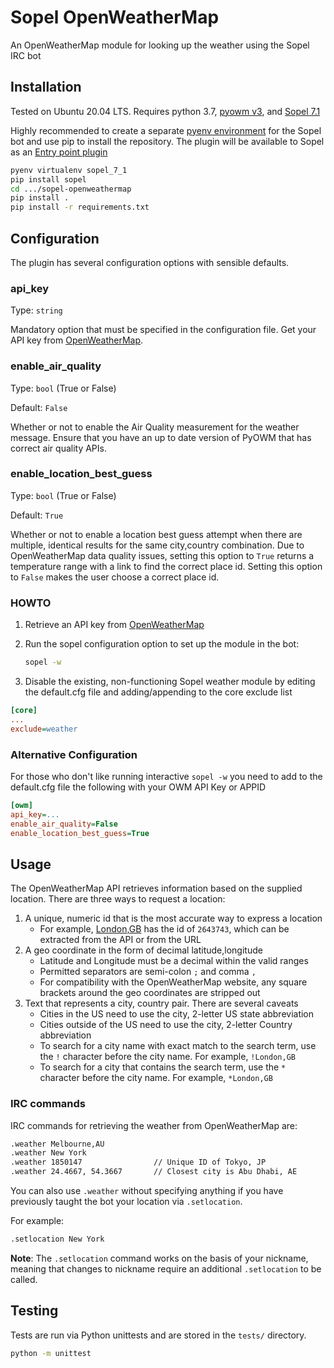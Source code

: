 # Sopel OpenWeatherMap

An OpenWeatherMap module for looking up the weather using the Sopel IRC bot

## Installation

Tested on Ubuntu 20.04 LTS. Requires python 3.7, [pyowm v3](https://github.com/csparpa/pyowm), and
[Sopel 7.1](https://github.com/sopel-irc/sopel)

Highly recommended to create a separate [pyenv environment](https://realpython.com/intro-to-pyenv/)
for the Sopel bot and use pip to install the repository. The plugin will be available to Sopel
as an [Entry point plugin](https://sopel.chat/docs/plugin.html#term-Entry-point-plugin)

```bash
pyenv virtualenv sopel_7_1
pip install sopel
cd .../sopel-openweathermap
pip install .
pip install -r requirements.txt
```

## Configuration

The plugin has several configuration options with sensible defaults.

### api_key

Type: `string`

Mandatory option that must be specified in the configuration file. Get your API key from
[OpenWeatherMap](https://openweathermap.org/api).

### enable_air_quality

Type: `bool` (True or False)

Default: `False`

Whether or not to enable the Air Quality measurement for the weather message. Ensure that you have
an up to date version of PyOWM that has correct air quality APIs.

### enable_location_best_guess

Type: `bool` (True or False)

Default: `True`

Whether or not to enable a location best guess attempt when there are multiple, identical results
for the same city,country combination. Due to OpenWeatherMap data quality issues, setting this
option to `True` returns a temperature range with a link to find the correct place id. Setting
this option to `False` makes the user choose a correct place id.

### HOWTO

1. Retrieve an API key from [OpenWeatherMap](https://openweathermap.org/api)
2. Run the sopel configuration option to set up the module in the bot:

   ```bash
   sopel -w
   ```

3. Disable the existing, non-functioning Sopel weather module by editing the default.cfg file and
   adding/appending to the core exclude list

```ini
[core]
...
exclude=weather
```

### Alternative Configuration

For those who don't like running interactive `sopel -w` you need to add to the default.cfg file
the following with your OWM API Key or APPID

```ini
[owm]
api_key=...
enable_air_quality=False
enable_location_best_guess=True
```

## Usage

The OpenWeatherMap API retrieves information based on the supplied location. There are three
ways to request a location:

1. A unique, numeric id that is the most accurate way to express a location
   - For example, [London,GB](https://openweathermap.org/city/2643743) has the id of `2643743`, which can be extracted from the API or from the URL
2. A geo coordinate in the form of decimal latitude,longitude
   - Latitude and Longitude must be a decimal within the valid ranges
   - Permitted separators are semi-colon `;` and comma `,`
   - For compatibility with the OpenWeatherMap website, any square brackets around the geo coordinates are stripped out
3. Text that represents a city, country pair. There are several caveats
   - Cities in the US need to use the city, 2-letter US state abbreviation
   - Cities outside of the US need to use the city, 2-letter Country abbreviation
   - To search for a city name with exact match to the search term, use the `!` character before the city name. For example, `!London,GB`
   - To search for a city that contains the search term, use the `*` character before the city name. For example, `*London,GB`

### IRC commands

IRC commands for retrieving the weather from OpenWeatherMap are:

```bash
.weather Melbourne,AU
.weather New York
.weather 1850147                // Unique ID of Tokyo, JP
.weather 24.4667, 54.3667       // Closest city is Abu Dhabi, AE
```

You can also use `.weather` without specifying anything if you have previously taught the bot your location via `.setlocation`.

For example:

```bash
.setlocation New York
```

**Note**: The `.setlocation` command works on the basis of your nickname, meaning that changes to nickname require an additional `.setlocation` to be called.

## Testing

Tests are run via Python unittests and are stored in the `tests/` directory.

```bash
python -m unittest
```

